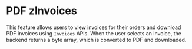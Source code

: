 # PDF zInvoices

This feature allows users to view invoices for their orders and download PDF invoices using `Invoices` APIs.
When the user selects an invoice, the backend returns a byte array, which is converted to PDF and downloaded.